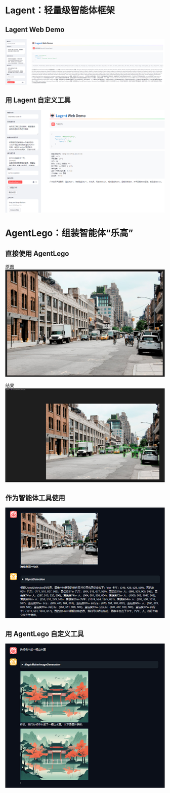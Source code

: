# Lagent：轻量级智能体框架
## Lagent Web Demo
![img.png](images/img.png)


## 用 Lagent 自定义工具
![img_1.png](images/img_1.png)


# AgentLego：组装智能体“乐高”
## 直接使用 AgentLego
原图
![img_2.png](images/img_2.png)

结果
![img_3.png](images/img_3.png)


## 作为智能体工具使用
![img_4.png](images/img_4.png)


## 用 AgentLego 自定义工具
![img_5.png](images/img_5.png)

